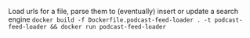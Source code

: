 Load urls for a file, parse them to (eventually) insert or update a search engine
```docker build -f Dockerfile.podcast-feed-loader . -t podcast-feed-loader && docker run podcast-feed-loader```